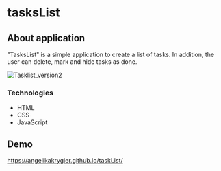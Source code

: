 # tasksList

## About application
"TasksList" is a simple application to create a list of tasks. 
In addition, the user can delete, mark and hide tasks as done.


![Tasklist_version2](https://user-images.githubusercontent.com/123166327/217814705-4dfdb09b-1ec7-4b68-8293-9ef923ded80f.gif)



### Technologies
- HTML
- CSS
- JavaScript

## Demo
https://angelikakrygier.github.io/taskList/

